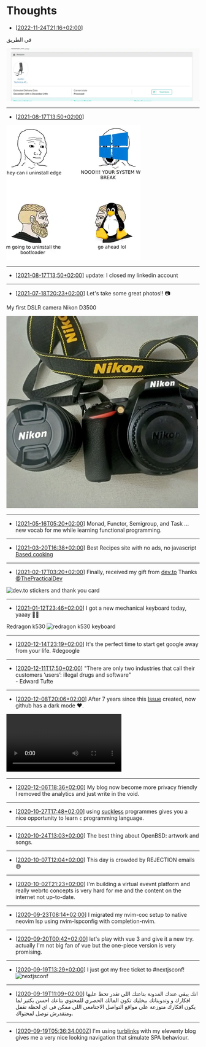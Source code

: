 <style>
img {
    object-fit: contain;
    }
</style>

# Thoughts

- [[2022-11-24T21:16+02:00](/thoughts/1669317382)]

في الطريق

<a href="./1669317382/screenshot_lynks.jpg">
  <img alt="screenshot from lynks.com tracking orders to at2020 microphone" loading=lazy src="./1669317382/thumbs/screenshot_lynks.webp" />
</a>

___

- [[2021-08-17T13:50+02:00](/thoughts/1634330500)]

<a href="./1634330500/f938c755fc3bd836.jpg">
  <img loading=lazy src="./1634330500/thumbs/f938c755fc3bd836.webp" />
</a>

___

- [[2021-08-17T13:50+02:00](/thoughts/1629201049)]
update: I closed my linkedin account

___

- [[2021-07-18T20:23+02:00](/thoughts/1626632598)]
Let's take some great photos!! 📷

My first DSLR camera Nikon D3500

[![Nikon D3500 with lens](./1626632598/thumbs/d3500.jpg)](./1626632598/d3500.jpg)

___

- [[2021-05-16T05:20+02:00](/thoughts/1621135238)]
Monad, Functor, Semigroup, and Task ... new vocab for me while learning
functional programming.

___

- [[2021-03-20T16:38+02:00](/thoughts/1616251095)]
Best Recipes site with no ads, no javascript 
[Based cooking](https://based.cooking/)

___

- [[2021-02-17T03:20+02:00](/thoughts/1613524846)]
Finally, received my gift from [dev.to](https://dev.to)
Thanks [@ThePracticalDev](https://twitter.com/ThePracticalDev)

![dev.to stickers and thank you card](./1613524846/dev-gift.jpg)

___

- [[2021-01-12T23:46+02:00](/thoughts/1610488005)]
I got a new mechanical keyboard today, yaaay 🎊🎊

Redragon k530
![redragon k530 keyboard](./1610488005/mech.jpg)

___

- [[2020-12-14T23:19+02:00](/thoughts/1607980789)]
It's the perfect time to start get google away from your life. #degoogle

___

- [[2020-12-11T17:50+02:00](/thoughts/1607701838)]
"There are only two industries that call their customers ‘users’: 
illegal drugs and software"  
\- Edward Tufte

___

- [[2020-12-08T20:06+02:00](/thoughts/1607450816)]
After 7 years since this [Issue](https://github.com/isaacs/github/issues/66) 
created, now github has a dark mode ❤.
<video controls>
  <source src="1607450816/github-dark.mp4" type="video/mp4">
</video>

___

- [[2020-12-06T18:36+02:00](/thoughts/1607272609)]
My blog now become more privacy friendly I removed the analytics and just
write in the void.

___

- [[2020-10-27T17:48+02:00](/thoughts/1603813689)]
using [suckless](https://suckless.org) programmes gives you a nice opportunity
to learn `c` programming language.

___

- [[2020-10-24T13:03+02:00](/thoughts/1603537430)]
The best thing about OpenBSD: artwork and songs.

___

- [[2020-10-07T12:04+02:00](/thoughts/1602065053)]
This day is crowded by REJECTION emails 😅

___

- [[2020-10-02T21:23+02:00](/thoughts/1601666637)]
I'm building a virtual evevnt platform and really webrtc concepts
is very hard for me and the content on the internet not up-to-date.

___

- [[2020-09-23T08:14+02:00](/thoughts/1600841685)]
I migrated my nvim-coc setup to native neovim lsp using nvim-lspconfig with completion-nvim.

___

- [[2020-09-20T00:42+02:00](/thoughts/1600555336)]
let's play with vue 3 and give it a new try. actually I'm not big fan of vue but the one-piece version is very
promising.

___

- [[2020-09-19T13:29+02:00](/thoughts/1600514947)]
I just got my free ticket to #nextjsconf!
![nextjsconf](./1600514947/ticket.png)

___

- [[2020-09-19T11:09+02:00](/thoughts/1600506588)]
انك يبقي عندك المدونة بتاعتك اللي تقدر تحط عليها افكارك و وتدويناتك بيخليك تكون المالك الحصري للمحتوي بتاعك احسن بكتير لما يكون افكارك متوزعة علي مواقع التواصل الاجتامعي اللي ممكن فى اي لحظة تقفل ومتقدرش توصل لمحتواك.  

___

- [[2020-09-19T05:36:34.000Z](/thoughts/1600493794)]
I'm using [turblinks](https://github.com/turbolinks/turbolinks) with my eleventy blog gives me a very nice looking navigation that simulate SPA behaviour. 
